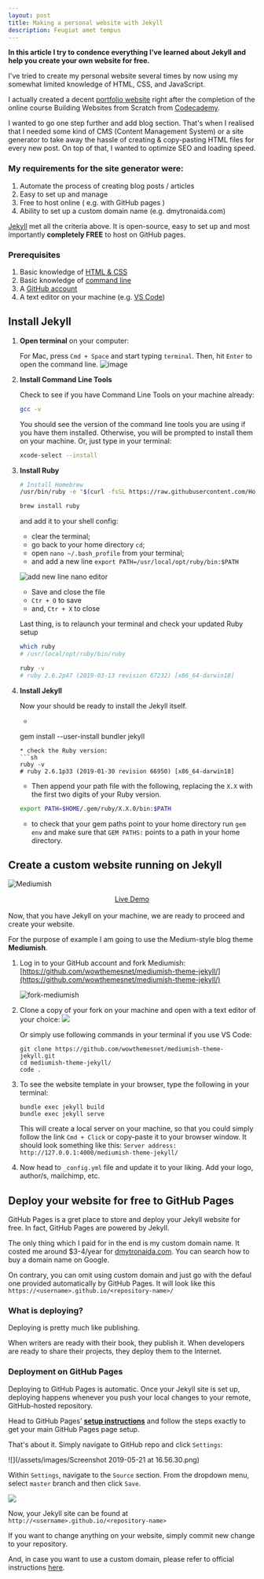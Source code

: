 ```yaml
---
layout: post
title: Making a personal website with Jekyll
description: Feugiat amet tempus
---
```

**In this article I try to condence everything I've learned about Jekyll and help you create your own website for free.**

I've tried to create my personal website several times by now using my somewhat limited knowledge of HTML, CSS, and
JavaScript.

I actually created a decent [portfolio website](http://www.dmytronaida.com/) right after the completion of the online
course Building Websites from Scratch from [Codecademy](https://www.codecademy.com).

I wanted to go one step further and add blog section. That's when I realised that I needed some kind of CMS (Content
Management System) or a site generator to take away the hassle of creating & copy-pasting HTML files for every new post.
On top of that, I wanted to optimize SEO and loading speed.

### My requirements for the site generator were:
1. Automate the process of creating blog posts / articles
2. Easy to set up and manage
3. Free to host online ( e.g. with GitHub pages )
4. Ability to set up a custom domain name (e.g. dmytronaida.com)

[Jekyll](https://jekyllrb.com/) met all the criteria above. It is open-source, easy to set up and most importantly
__completely FREE__ to host on GitHub pages.

### Prerequisites
1. Basic knowledge of [HTML & CSS](https://internetingishard.com/)
2. Basic knowledge of [command line](https://www.taniarascia.com/how-to-use-the-command-line-for-apple-macos-and-linux/)
3. A [GitHub account](https://github.com/)
4. A text editor on your machine (e.g. [VS Code](https://code.visualstudio.com/))


## Install Jekyll

1. **Open terminal** on your computer:

    For Mac, press `Cmd + Space` and start typing `terminal`.
    Then, hit `Enter` to open the command line.
    ![image](/assets/images/termina.png)
2. **Install Command Line Tools**

    Check to see if you have Command Line Tools on your machine already:
    ```sh
    gcc -v
    ```
    You should see the version of the command line tools you are using if you have them installed. Otherwise, you will be
    prompted to install them on your machine. Or, just type in your terminal:
    ```sh
    xcode-select --install
    ```
3. **Install Ruby**

    ```sh
    # Install Homebrew
    /usr/bin/ruby -e "$(curl -fsSL https://raw.githubusercontent.com/Homebrew/install/master/install)"

    brew install ruby
    ```
    and add it to your shell config:
    * clear the terminal;
    * go back to your home directory `cd`;
    * open `nano ~/.bash_profile` from your terminal;
    * and add a new line `export PATH=/usr/local/opt/ruby/bin:$PATH`

    ![add new line nano editor](/assets/images/add_new_line.png)

    * Save and close the file
    * `Ctr + O` to save
    * and, `Ctr + X` to close

    Last thing, is to relaunch your terminal and check your updated Ruby setup
    ```sh
    which ruby
    # /usr/local/opt/ruby/bin/ruby

    ruby -v
    # ruby 2.6.2p47 (2019-03-13 revision 67232) [x86_64-darwin18]
    ```
4. **Install Jekyll**

    Now your should be ready to install the Jekyll itself.
    * ```sh
    gem install --user-install bundler jekyll
    ```
    * check the Ruby version:
    ```sh
    ruby -v
    # ruby 2.6.1p33 (2019-01-30 revision 66950) [x86_64-darwin18]
    ```
    * Then append your path file with the following, replacing the `X.X` with the first two digits of your Ruby version.
    ```sh
    export PATH=$HOME/.gem/ruby/X.X.0/bin:$PATH
    ```
    * to check that your gem paths point to your home directory run `gem env` and make sure that `GEM PATHS:` points to a
    path in your home directory.


## Create a custom website running on Jekyll

![Mediumish](/assets/images/jekyll-site-preview.png)

<div style="display: flex; justify-content: center">
    <a class="button" target="_blank" href="https://wowthemesnet.github.io/mediumish-theme-jekyll">
        <i class="fa fa-eye"></i> Live Demo
    </a>
</div>
<br>
Now, that you have Jekyll on your machine, we are ready to proceed and create your website.

For the purpose of example I am going to use the Medium-style blog theme **Mediumish**.


1. Log in to your GitHub account and fork Mediumish: [https://github.com/wowthemesnet/mediumish-theme-jekyll/](https://github.com/wowthemesnet/mediumish-theme-jekyll/)

    ![fork-mediumish](/assets/images/fork-mediumish.png)

2. Clone a copy of your fork on your machine and open with a text editor of your choice: 
     ![](/assets/images/clone-a-copy-of-your-fork.png)
    
    Or simply use following commands in your terminal if you use VS Code:  

    ```
    git clone https://github.com/wowthemesnet/mediumish-theme-jekyll.git
    cd mediumish-theme-jekyll/
    code . 
    ```

3. To see the website template in your browser, type the following in your terminal: 

    ```
    bundle exec jekyll build 
    bundle exec jekyll serve 
    ```
    This will create a local server on your machine, so that you could simply follow the link `Cmd + Click` or copy-paste it to your browser window. It should look something like this: `Server address: http://127.0.0.1:4000/mediumish-theme-jekyll/` 

4. Now head to `_config.yml` file and update it to your liking. Add your logo, author/s, mailchimp, etc. 

## Deploy your website for free to GitHub Pages

GitHub Pages is a gret place to store and deploy your Jekyll website for free. In fact, GitHub Pages are powered by Jekyll. 

The only thing which I paid for in the end is my custom domain name. It costed me around $3-4/year for [dmytronaida.com](http://www.dmytronaida.com/). You can search how to buy a domain name on Google. 

On contrary, you can omit using custom domain and just go with the defaul one provided automatically by GitHub Pages. It will look like this `https://<username>.github.io/<repository-name>/`

### What is deploying? 

Deploying is pretty much like publishing. 

When writers are ready with their book, they publish it. When developers are ready to share their projects, they deploy them to the Internet. 

### Deployment on GitHub Pages

Deploying to GitHub Pages is automatic. Once your Jekyll site is set up, deploying happens whenever you push your local changes to your remote, GitHub-hosted repository. 

Head to GitHub Pages’ [**setup instructions**](https://pages.github.com/) and follow the steps exactly to get your main GitHub Pages page setup.

That's about it. Simply navigate to GitHub repo and click `Settings`: 

![](/assets/images/Screenshot 2019-05-21 at 16.56.30.png)

Within `Settings`, navigate to the `Source` section. From the dropdown menu, select `master` branch and then click `Save`.

![](/assets/images/githubpagessection.png)

Now, your Jekyll site can be found at `http://<username>.github.io/<repository-name>` 

If you want to change anything on your website, simply commit new change to your repository. 

And, in case you want to use a custom domain, please refer to official instructions [here](https://help.github.com/en/articles/using-a-custom-domain-with-github-pages). 

